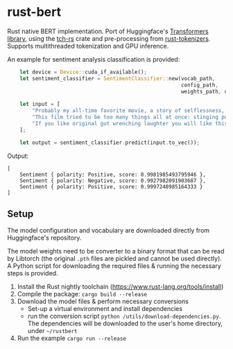 # rust-bert
Rust native BERT implementation. Port of Huggingface's [Transformers library](https://github.com/huggingface/transformers), using the [tch-rs](https://github.com/LaurentMazare/tch-rs) crate and pre-processing from [rust-tokenizers](https://https://github.com/guillaume-be/rust-tokenizers). Supports multithreaded tokenization and GPU inference.

An example for sentiment analysis classification is provided:

```rust
    let device = Device::cuda_if_available();
    let sentiment_classifier = SentimentClassifier::new(vocab_path,
                                                        config_path,
                                                        weights_path, device)?;
                                                        
    let input = [
        "Probably my all-time favorite movie, a story of selflessness, sacrifice and dedication to a noble cause, but it's not preachy or boring.",
        "This film tried to be too many things all at once: stinging political satire, Hollywood blockbuster, sappy romantic comedy, family values promo...",
        "If you like original gut wrenching laughter you will like this movie. If you are young or old then you will love this movie, hell even my mom liked it.",
    ];

    let output = sentiment_classifier.predict(input.to_vec());
```

Output:
```
[
    Sentiment { polarity: Positive, score: 0.9981985493795946 },
    Sentiment { polarity: Negative, score: 0.9927982091903687 },
    Sentiment { polarity: Positive, score: 0.9997248985164333 }
]
```
## Setup

The model configuration and vocabulary are downloaded directly from Huggingface's repository.

The model weights need to be converter to a binary format that can be read by Libtorch (the original `.pth` files are pickled and cannot be used directly). A Python script for downloading the required files & running the necessary steps is provided.

1. Install the Rust nightly toolchain (https://www.rust-lang.org/tools/install)
2. Compile the package: `cargo build --release`
3. Download the model files & perform necessary conversions
   - Set-up a virtual environment and install dependencies
   - run the conversion script `python /utils/download-dependencies.py`. The dependencies will be downloaded to the user's home directory, under `~/rustbert`
4. Run the example `cargo run --release`


